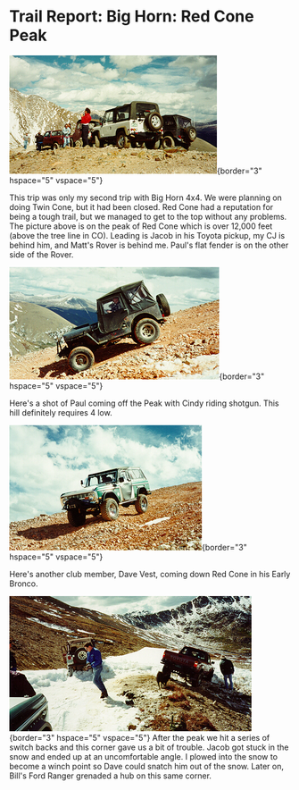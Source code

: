 # Trail Report: Big Horn: Red Cone Peak

![Big Horn 4x4](/images/terry/trail/bhrc1.jpg){border="3" hspace="5" vspace="5"}

This trip was only my second trip with Big Horn 4x4. We were planning on doing Twin Cone, but it had been closed. Red Cone had a reputation for being a tough trail, but we managed to get to the top without any problems. The picture above is on the peak of Red Cone which is over 12,000 feet (above the tree line in CO). Leading is Jacob in his Toyota pickup, my CJ is behind him, and Matt\'s Rover is behind me. Paul\'s flat fender is on the other side of the Rover.

![Paul\'s Flat Fender](/images/terry/trail/bhrc2.jpg){border="3" hspace="5" vspace="5"}

Here\'s a shot of Paul coming off the Peak with Cindy riding shotgun. This hill definitely requires 4 low.

![Dave\'s Early Bronco](/images/terry/trail/bhrc4.jpg){border="3" hspace="5" vspace="5"}

Here\'s another club member, Dave Vest, coming down Red Cone in his Early Bronco.

![Snow Bound](/images/terry/trail/bhrc3.jpg){border="3" hspace="5" vspace="5"} After the peak we hit a series of switch backs and this corner gave us a bit of trouble. Jacob got stuck in the snow and ended up at an uncomfortable angle. I plowed into the snow to become a winch point so Dave could snatch him out of the snow. Later on, Bill\'s Ford Ranger grenaded a hub on this same corner.
